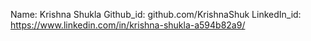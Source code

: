 Name: Krishna Shukla
Github_id: github.com/KrishnaShuk
LinkedIn_id: https://www.linkedin.com/in/krishna-shukla-a594b82a9/
